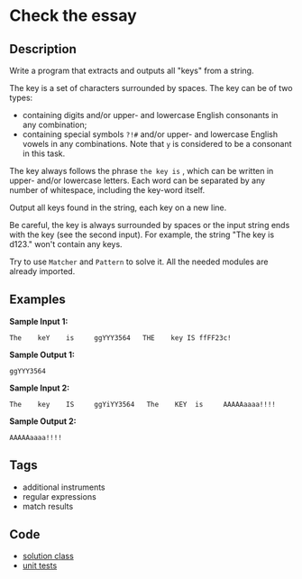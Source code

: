 # Check the essay

## Description
Write a program that extracts and outputs all "keys" from a string.

The key is a set of characters surrounded by spaces. The key can be of two types:

- containing digits and/or upper- and lowercase English consonants in any combination;
- containing special symbols `?!#` and/or upper- and lowercase English vowels in any combinations. Note that `y` is considered to be a consonant in this task.

The key always follows the phrase `the key is` , which can be written in upper- and/or lowercase letters. Each word can be separated by any number of whitespace, including the key-word itself.

Output all keys found in the string, each key on a new line.

Be careful, the key is always surrounded by spaces or the input string ends with the key (see the second input).
For example, the string "The key is d123." won't contain any keys.

Try to use `Matcher` and `Pattern` to solve it. All the needed modules are already imported.

## Examples
**Sample Input 1:**
```console
The    keY    is     ggYYY3564   THE    key IS ffFF23c!
```

**Sample Output 1:**
```console
ggYYY3564
```

**Sample Input 2:**
```console
The    key    IS     ggYiYY3564   The    KEY  is     AAAAAaaaa!!!!
```

**Sample Output 2:**
```console
AAAAAaaaa!!!!
```

## Tags
- additional instruments
- regular expressions
- match results

## Code
- [solution class](./src/main/java/Solution.java)
- [unit tests](./src/test/java/SomeParamTest.java)